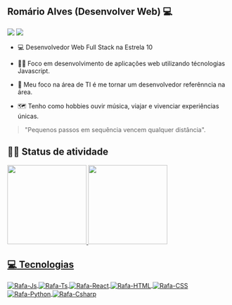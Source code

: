 ## Romário Alves (Desenvolver Web) :computer: 

<div> 
 <a href="https://www.linkedin.com/in/romario-alves-4a15ba19b/" target="_blank"><img src="https://img.shields.io/badge/-LinkedIn-%230077B5?style=for-the-badge&logo=linkedin&logoColor=white" target="_blank"></a> 
<a href = "mailto:romario.desenvolvedor@gmail.com"><img src="https://img.shields.io/badge/-Gmail-%23333?style=for-the-badge&logo=gmail&logoColor=white" target="_blank"></a>

 
</div>

- :computer: Desenvolvedor Web Full Stack na Estrela 10 
- :man_technologist: Foco em desenvolvimento de aplicações web utilizando técnologias Javascript.
- :compass: Meu foco na área de TI é me tornar um desenvolvedor referênncia na área.

- :world_map: Tenho como hobbies ouvir música, viajar e vivenciar experiências únicas.

<blockquote> "Pequenos passos em sequência vencem qualquer distância". </blockquote>

## :man_technologist: Status de atividade
<div align="start">
  <a href="https://github.com/romario-gomes">
  <img height="180em" src="https://github-readme-stats.vercel.app/api?username=Romario-gomes&show_icons=true&theme=dracula"/>
  <img height="180em" src="https://github-readme-stats.vercel.app/api/top-langs/?username=Romario-gomes&layout=compact&langs_count=7&theme=dracula"/>
</div>

## :computer: Tecnologias 
<div style="display: inline_block">
  <img align="center" alt="Rafa-Js" src="https://img.shields.io/badge/HTML5-E34F26?style=for-the-badge&logo=html5&logoColor=white">
  <img align="center" alt="Rafa-Ts" src="https://img.shields.io/badge/CSS3-1572B6?style=for-the-badge&logo=css3&logoColor=white">
  <img align="center" alt="Rafa-React"  src="https://img.shields.io/badge/JavaScript-F7DF1E?style=for-the-badge&logo=javascript&logoColor=black">
  <img align="center" alt="Rafa-HTML" src="https://img.shields.io/badge/Node.js-43853D?style=for-the-badge&logo=node.js&logoColor=white">
  <img align="center" alt="Rafa-CSS" src="https://img.shields.io/badge/TypeScript-007ACC?style=for-the-badge&logo=typescript&logoColor=white">
  <img align="center" alt="Rafa-Python" src="https://img.shields.io/badge/Bootstrap-563D7C?style=for-the-badge&logo=bootstrap&logoColor=white">
  <img align="center" alt="Rafa-Csharp" src="https://img.shields.io/badge/PostgreSQL-316192?style=for-the-badge&logo=postgresql&logoColor=white">
</div>
